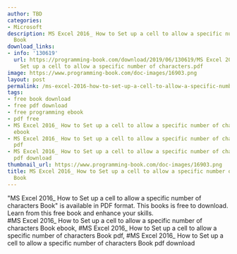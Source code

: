 ```yaml
---
author: TBD
categories:
- Microsoft
description: MS Excel 2016_ How to Set up a cell to allow a specific number of characters
  Book
download_links:
- info: '130619'
  url: https://programming-book.com/download/2019/06/130619/MS Excel 2016_ How to
    Set up a cell to allow a specific number of characters.pdf
image: https://www.programming-book.com/doc-images/16903.png
layout: post
permalink: /ms-excel-2016-how-to-set-up-a-cell-to-allow-a-specific-number-of-characters-book.html
tags:
- free book download
- free pdf download
- free programming ebook
- pdf free
- MS Excel 2016_ How to Set up a cell to allow a specific number of characters Book
  ebook
- MS Excel 2016_ How to Set up a cell to allow a specific number of characters Book
  pdf
- MS Excel 2016_ How to Set up a cell to allow a specific number of characters Book
  pdf download
thumbnail_url: https://www.programming-book.com/doc-images/16903.png
title: MS Excel 2016_ How to Set up a cell to allow a specific number of characters
  Book
---
```


 
<div class="item-desc text-justify">
  "MS Excel 2016_ How to Set up a cell to allow a specific number of characters Book" is available in PDF format. This books is free to download. Learn from this free book and enhance your skills.
  <br>
  #MS Excel 2016_ How to Set up a cell to allow a specific number of characters Book ebook, #MS Excel 2016_ How to Set up a cell to allow a specific number of characters Book pdf, #MS Excel 2016_ How to Set up a cell to allow a specific number of characters Book pdf download
</div>